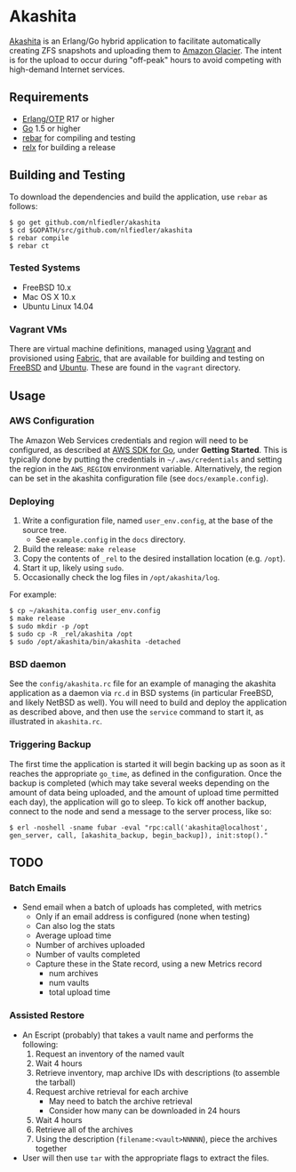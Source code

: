 # Akashita

[Akashita](http://en.wikipedia.org/wiki/Akashita) is an Erlang/Go hybrid application to facilitate automatically creating ZFS snapshots and uploading them to [Amazon Glacier](https://aws.amazon.com/glacier/). The intent is for the upload to occur during "off-peak" hours to avoid competing with high-demand Internet services.

## Requirements

* [Erlang/OTP](http://www.erlang.org) R17 or higher
* [Go](https://golang.org) 1.5 or higher
* [rebar](https://github.com/rebar/rebar/) for compiling and testing
* [relx](https://github.com/erlware/relx) for building a release

## Building and Testing

To download the dependencies and build the application, use `rebar` as follows:

```shell
$ go get github.com/nlfiedler/akashita
$ cd $GOPATH/src/github.com/nlfiedler/akashita
$ rebar compile
$ rebar ct
```

### Tested Systems

* FreeBSD 10.x
* Mac OS X 10.x
* Ubuntu Linux 14.04

### Vagrant VMs

There are virtual machine definitions, managed using [Vagrant](https://www.vagrantup.com) and provisioned using [Fabric](http://www.fabfile.org), that are available for building and testing on [FreeBSD](https://www.freebsd.org) and [Ubuntu](http://www.ubuntu.com). These are found in the `vagrant` directory.

## Usage

### AWS Configuration

The Amazon Web Services credentials and region will need to be configured, as described at [AWS SDK for Go](https://aws.amazon.com/sdk-for-go/), under **Getting Started**. This is typically done by putting the credentials in `~/.aws/credentials` and setting the region in the `AWS_REGION` environment variable. Alternatively, the region can be set in the akashita configuration file (see `docs/example.config`).

### Deploying

1. Write a configuration file, named `user_env.config`, at the base of the source tree.
    * See `example.config` in the `docs` directory.
1. Build the release: `make release`
1. Copy the contents of `_rel` to the desired installation location (e.g. `/opt`).
1. Start it up, likely using `sudo`.
1. Occasionally check the log files in `/opt/akashita/log`.

For example:

```shell
$ cp ~/akashita.config user_env.config
$ make release
$ sudo mkdir -p /opt
$ sudo cp -R _rel/akashita /opt
$ sudo /opt/akashita/bin/akashita -detached
```

### BSD daemon

See the `config/akashita.rc` file for an example of managing the akashita application as a daemon via `rc.d` in BSD systems (in particular FreeBSD, and likely NetBSD as well). You will need to build and deploy the application as described above, and then use the `service` command to start it, as illustrated in `akashita.rc`.

### Triggering Backup

The first time the application is started it will begin backing up as soon as it reaches the appropriate `go_time`, as defined in the configuration. Once the backup is completed (which may take several weeks depending on the amount of data being uploaded, and the amount of upload time permitted each day), the application will go to sleep. To kick off another backup, connect to the node and send a message to the server process, like so:

```
$ erl -noshell -sname fubar -eval "rpc:call('akashita@localhost', gen_server, call, [akashita_backup, begin_backup]), init:stop()."
```

## TODO

### Batch Emails

* Send email when a batch of uploads has completed, with metrics
    - Only if an email address is configured (none when testing)
    - Can also log the stats
    - Average upload time
    - Number of archives uploaded
    - Number of vaults completed
    - Capture these in the State record, using a new Metrics record
        + num archives
        + num vaults
        + total upload time

### Assisted Restore

* An Escript (probably) that takes a vault name and performs the following:
    1. Request an inventory of the named vault
    1. Wait 4 hours
    1. Retrieve inventory, map archive IDs with descriptions (to assemble the tarball)
    1. Request archive retrieval for each archive
        * May need to batch the archive retrieval
        * Consider how many can be downloaded in 24 hours
    1. Wait 4 hours
    1. Retrieve all of the archives
    1. Using the description (`filename:<vault>NNNNN`), piece the archives together
* User will then use `tar` with the appropriate flags to extract the files.
